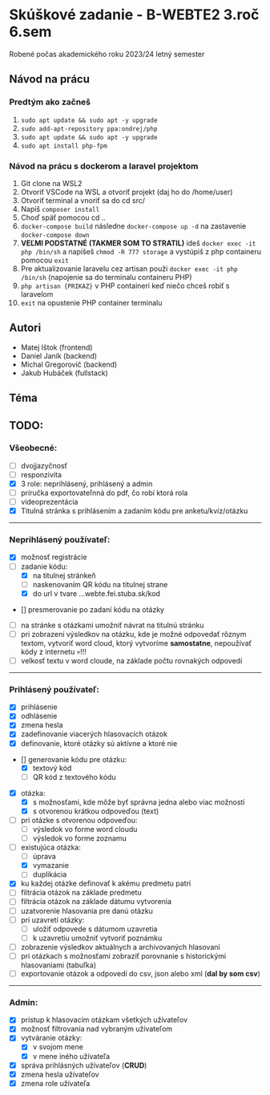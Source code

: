 # Skúškové zadanie - B-WEBTE2 3.roč 6.sem

Robené počas akademického roku 2023/24 letný semester

## Návod na prácu

### Predtým ako začneš

1. `sudo apt update && sudo apt -y upgrade`
2. `sudo add-apt-repository ppa:ondrej/php`
3. `sudo apt update && sudo apt -y upgrade`
4. `sudo apt install php-fpm`

### Návod na prácu s dockerom a laravel projektom

1. Git clone na WSL2
2. Otvoriť VSCode na WSL a otvoriť projekt (daj ho do /home/user)
3. Otvoriť terminal a vnoriť sa do cd src/
4. Napíš `composer install`
5. Choď späť pomocou cd ..
6. `docker-compose build` následne `docker-compose up -d` na zastavenie `docker-compose down`
7. <b>VEĽMI PODSTATNÉ (TAKMER SOM TO STRATIL)</b> ideš `docker exec -it php /bin/sh` a napíšeš `chmod -R 777 storage` a vystúpiš z php containeru pomocou `exit`
8. Pre aktualizovanie laravelu cez artisan použi `docker exec -it php /bin/sh` (napojenie sa do terminalu containeru PHP)
9. `php artisan {PRIKAZ}` v PHP containeri keď niečo chceš robiť s laravelom
10. `exit` na opustenie PHP container terminalu

## Autori

-   Matej Ištok (frontend)
-   Daniel Janík (backend)
-   Michal Gregorovič (backend)
-   Jakub Hubáček (fullstack)

## Téma

## TODO:

### Všeobecné:

-   [ ] dvojjazyčnosť
-   [ ] responzivita
-   [x] 3 role: neprihlásený, prihlásený a admin
-   [ ] príručka exportovateľnná do pdf, čo robí ktorá rola
-   [ ] videoprezentácia
-   [x] Titulná stránka s prihlásením a zadaním kódu pre anketu/kvíz/otázku

---

### Neprihlásený používateľ:

-   [x] možnosť registrácie
-   [ ] zadanie kódu:
    -   [x] na titulnej stránkeň
    -   [ ] naskenovaním QR kódu na titulnej strane
    -   [x] do url v tvare ...webte.fei.stuba.sk/kod
-   [] presmerovanie po zadaní kódu na otázky
-   [ ] na stránke s otázkami umožniť návrat na titulnú stránku
-   [ ] pri zobrazení výsledkov na otázku, kde je možné odpovedať rôznym textom, vytvoriť word cloud, ktorý vytvoríme **samostatne**, nepoužívať kódy z internetu :skull:!!!
-   [ ] velkosť textu v word cloude, na základe počtu rovnakých odpovedí

---

### Prihlásený používateľ:

-   [x] prihlásenie
-   [x] odhlásenie
-   [x] zmena hesla
-   [x] zadefinovanie viacerých hlasovacích otázok
-   [x] definovanie, ktoré otázky sú aktívne a ktoré nie
-   [] generovanie kódu pre otázku:
    -   [x] textový kód
    -   [ ] QR kód z textového kódu
-   [x] otázka:
    -   [x] s možnosťami, kde môže byť správna jedna alebo viac možností
    -   [x] s otvorenou krátkou odpoveďou (text)
-   [ ] pri otázke s otvorenou odpoveďou:
    -   [ ] výsledok vo forme word cloudu
    -   [ ] výsledok vo forme zoznamu
-   [ ] existujúca otázka:
    -   [ ] úprava
    -   [x] vymazanie
    -   [ ] duplikácia
-   [x] ku každej otázke definovať k akému predmetu patrí
-   [ ] filtrácia otázok na základe predmetu
-   [ ] filtrácia otázok na základe dátumu vytvorenia
-   [ ] uzatvorenie hlasovania pre danú otázku
-   [ ] pri uzavretí otázky:
    -   [ ] uložiť odpovede s dátumom uzavretia
    -   [ ] k uzavretiu umožniť vytvoriť poznámku
-   [ ] zobrazenie výsledkov aktuálnych a archivovaných hlasovaní
-   [ ] pri otázkach s možnosťami zobraziť porovnanie s historickými hlasovaniami (tabuľka)
-   [ ] exportovanie otázok a odpovedí do csv, json alebo xml (**dal by som csv**)

---

### Admin:

-   [x] prístup k hlasovacím otázkam všetkých užívateľov
-   [x] možnosť filtrovania nad vybraným užívateľom
-   [x] vytváranie otázky:
    -   [x] v svojom mene
    -   [x] v mene iného užívateľa
-   [x] správa prihlásných užívateľov (**CRUD**)
-   [x] zmena hesla užívateľov
-   [x] zmena role užívateľa
